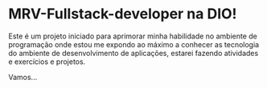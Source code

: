 ﻿# MRV-Fullstack-developer na DIO!

Este é um projeto iniciado para aprimorar minha habilidade no ambiente de programação onde estou me expondo ao máximo a conhecer as tecnologia do ambiente de desenvolvimento de aplicações, estarei fazendo atividades e exercícios e projetos.

Vamos...
